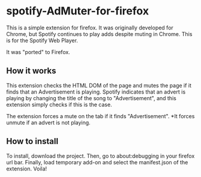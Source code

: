 # spotify-AdMuter-for-firefox

This is a simple extension for firefox. It was originally developed for Chrome, 
but Spotify continues to play adds despite muting in Chrome. This is for the Spotify Web Player.

It was "ported" to Firefox. 

## How it works

This extension checks the HTML DOM of the page and mutes the page if it finds that an Advertisement is playing. 
Spotify indicates that an advert is playing by changing the title of the song to "Advertisement", and this extension
simply checks if this is the case.

The extension forces a mute on the tab if it finds "Advertisement". *It forces unmute if an advert is not playing. 

## How to install

To install, download the project.
Then, go to about:debugging in your firefox url bar. 
Finally, load temporary add-on and select the manifest.json of the extension.
Voila!


